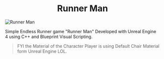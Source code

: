 <h1 align="center">Runner Man</h1>

![Runner Man](https://github.com/BillyFrcs/RunnerMan/blob/master/Content/Gif/RunnerMan.gif)

Simple Endless Runner game "Runner Man" Developed with Unreal Engine 4 using C++ and Blueprint Visual Scripting.

>FYI the Material of the Character Player is using Default Chair Material form Unreal Engine LOL.
